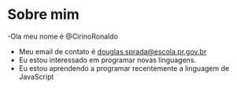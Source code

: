 # Sobre mim
-Ola meu nome é @CirinoRonaldo
- Meu email de contato é douglas.sprada@escola.pr.gov.br
- Eu estou interessado em programar novas linguagens.
- Eu estou aprendendo a programar recentemente a linguagem de JavaScript

<!---
CirinoRonaldo/CirinoRonaldo is a ✨ special ✨ repository because its `README.md` (this file) appears on your GitHub profile.
You can click the Preview link to take a look at your changes.
--->
